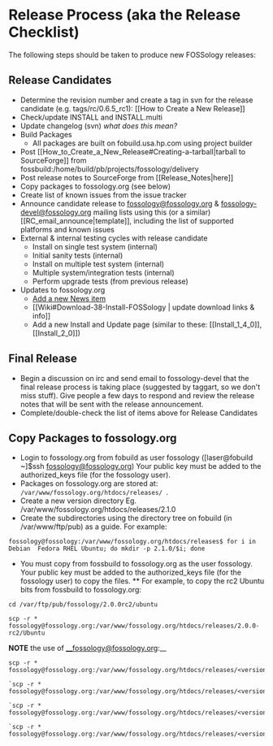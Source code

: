 #  Release Process (aka the Release Checklist)

The following steps should be taken to produce new FOSSology releases:

## Release Candidates

  * Determine the revision number and create a tag in svn for the release candidate (e.g. tags/rc/0.6.5_rc1): [[How to Create a New Release]]
  * Check/update INSTALL and INSTALL.multi
  * Update changelog (svn) *_what does this mean?_*
  * Build Packages
    * All packages are built on fobuild.usa.hp.com using project builder
  * Post [[How_to_Create_a_New_Release#Creating-a-tarball|tarball to SourceForge]] from fossbuild:/home/build/pb/projects/fossology/delivery
  * Post release notes to SourceForge from [[Release_Notes|here]]
  * Copy packages to fossology.org (see below)
  * Create list of known issues from the issue tracker
  * Announce candidate release to fossology@fossology.org & fossology-devel@fossology.org mailing lists using this (or a similar) [[RC_email_announce|template]], including the list of supported platforms and known issues
  * External & internal testing cycles with release candidate
    * Install on single test system (internal)
    * Initial sanity tests (internal)
    * Install on multiple test system (internal)
    * Multiple system/integration tests (internal)
    * Perform upgrade tests (from previous release)
  * Updates to fossology.org 
    * [Add a new News item](http://www.fossology.org/projects/fossology/news)
    * [[Wiki#Download-38-Install-FOSSology | update download links & info]]
    * Add a new Install and Update page (similar to these: [[Install_1_4_0]], [[Install_2_0]])

## Final Release

  * Begin a discussion on irc and send email to fossology-devel that the final release process is taking place (suggested by taggart, so we don't miss stuff).  Give people a few days to respond and review the release notes that will be sent with the release announcement.
  * Complete/double-check the list of items above for Release Candidates
 
## Copy Packages to fossology.org

* Login to fossology.org from fobuild as user fossology ([laser@fobuild ~]$ssh fossology@fossology.org)  Your public key must be added to the authorized_keys file (for the fossology user).
* Packages on fossology.org are stored at: ```/var/www/fossology.org/htdocs/releases/ ```.
* Create a new version directory
Eg. /var/www/fossology.org/htdocs/releases/2.1.0
* Create the subdirectories using the directory tree on fobuild (in /var/www/ftp/pub) as a guide.  For example:
<!-- <code> -->
```
fossology@fossology:/var/www/fossology.org/htdocs/releases$ for i in Debian  Fedora RHEL Ubuntu; do mkdir -p 2.1.0/$i; done
```
<!-- </code> -->

  
* You must copy from fossbuild to fossology.org as the user fossology.  Your public key must be added to the authorized_keys file (for the fossology user) to copy the files. 
** For example, to copy the rc2 Ubuntu bits from fossbuild to fossology.org:
<!-- <code> -->
```
cd /var/ftp/pub/fossology/2.0.0rc2/ubuntu
```
<!-- </code> -->
<!-- <code> -->
```
scp -r * fossology@fossology.org:/var/www/fossology.org/htdocs/releases/2.0.0-rc2/Ubuntu
```
<!-- </code> -->

**NOTE** the use of __fossology@fossology.org:__
<!-- <code> -->
```
scp -r * fossology@fossology.org:/var/www/fossology.org/htdocs/releases/<version>/Debian/
```
<!-- </code> -->
<!-- <code> -->
```
`scp -r * fossology@fossology.org:/var/www/fossology.org/htdocs/releases/<version>/Fedora/`
```
<!-- </code> -->
<!-- <code> -->
```
`scp -r * fossology@fossology.org:/var/www/fossology.org/htdocs/releases/<version>/RHEL/`
```
<!-- </code> -->
<!-- <code> -->
```
`scp -r * fossology@fossology.org:/var/www/fossology.org/htdocs/releases/<version>/Ubuntu/`
```
<!-- </code> -->
